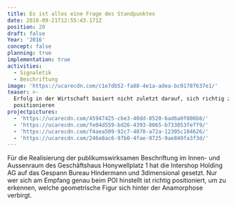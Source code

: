 ```yaml
---
title: Es ist alles eine Frage des Standpunktes
date: 2018-09-21T12:55:43.171Z
position: 20
draft: false
Year: '2016'
concept: false
planning: true
implementation: true
activities:
  - Signaletik
  - Beschriftung
image: 'https://ucarecdn.com/c1e7db52-fa88-4e1a-adea-bc0178f637e1/'
teaser: >-
  Erfolg in der Wirtschaft basiert nicht zuletzt darauf, sich richtig zu
  positionieren
projectpictures:
  - 'https://ucarecdn.com/45947425-cbe3-40dd-8520-6ad6a0f806b8/'
  - 'https://ucarecdn.com/fe04d559-bd26-4393-8065-b733053feff9/'
  - 'https://ucarecdn.com/f4aea509-92c7-4078-a72a-12305c184626/'
  - 'https://ucarecdn.com/246e8ac6-97b0-4fae-9725-9ae849fa3f3d/'
---
```

Für die Realisierung der publikumswirksamen Beschriftung im Innen- und Aussenraum des Geschäftshaus Honywellplatz 1 hat die Intershop Holding AG auf das Gespann Bureau Hindermann und 3dimensional gesetzt. Nur wer sich am Empfang genau beim POI hinstellt ist richtig positioniert, um zu erkennen, welche geometrische Figur sich hinter der Anamorphose verbirgt.
